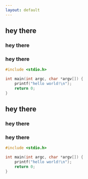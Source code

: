 ```yaml
---
layout: default
---
```


<div class="flex bg-red-100 prose">
<div class="box" markdown="1">


## hey there
### hey there
### hey there

```c
#include <stdio.h>

int main(int argc, char *argv[]) {
    printf("hello world!\n");
    return 0;
}
```

</div>
</div>


<div class="flex bg-cyan-100 prose"  markdown="1">

## hey there
### hey there
### hey there

```c
#include <stdio.h>

int main(int argc, char *argv[]) {
    printf("hello world!\n");
    return 0;
}
```


